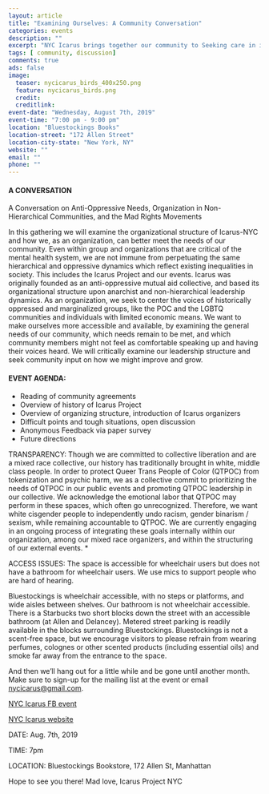```yaml
---
layout: article
title: "Examining Ourselves: A Community Conversation"
categories: events
description: ""
excerpt: "NYC Icarus brings together our community to Seeking care in institutional settings"
tags: [ community, discussion]
comments: true
ads: false
image:
  teaser: nycicarus_birds_400x250.png
  feature: nycicarus_birds.png
  credit: 
  creditlink: 
event-date: "Wednesday, August 7th, 2019"
event-time: "7:00 pm - 9:00 pm"
location: "Bluestockings Books"
location-street: "172 Allen Street"
location-city-state: "New York, NY"
website: ""
email: ""
phone: ""
---
```


#### A CONVERSATION 

A Conversation on Anti-Oppressive Needs, Organization in Non-Hierarchical Communities, and the Mad Rights Movements

In this gathering we will examine the organizational structure of Icarus-NYC and how we, as an organization, can better meet the needs of our community. Even within group and organizations that are critical of the mental health system, we are not immune from perpetuating the same hierarchical and oppressive dynamics which reflect existing inequalities in society. This includes the Icarus Project and our events. Icarus was originally founded as an anti-oppressive mutual aid collective, and based its organizational structure upon anarchist and non-hierarchical leadership dynamics.  As an organization, we seek to center the voices of historically oppressed and marginalized groups, like the POC and the LGBTQ communities and individuals with limited economic means.  We want to make ourselves more accessible and available, by examining the general needs of our community, which needs remain to be met, and which community members might not feel as comfortable speaking up and having their voices heard.  We will critically examine our leadership structure and seek community input on how we might improve and grow.   

#### EVENT AGENDA:

* Reading of community agreements
* Overview of history of Icarus Project
* Overview of organizing structure, introduction of Icarus organizers
* Difficult points and tough situations, open discussion
* Anonymous Feedback via paper survey
* Future directions

TRANSPARENCY:
Though we are committed to collective liberation and are a mixed race collective, our history has traditionally brought in white, middle class people. In order to protect Queer Trans People of Color (QTPOC) from tokenization and psychic harm, we as a collective commit to prioritizing the needs of QTPOC in our public events and promoting QTPOC leadership in our collective. We acknowledge the emotional labor that QTPOC may perform in these spaces, which often go unrecognized. Therefore, we want white cisgender people to independently undo racism, gender binarism / sexism, while remaining accountable to QTPOC. We are currently engaging in an ongoing process of integrating these goals internally within our organization, among our mixed race organizers, and within the structuring of our external events. *

ACCESS ISSUES: The space is accessible for wheelchair users but does not have a bathroom for wheelchair users. We use mics to support people who are hard of hearing.

Bluestockings is wheelchair accessible, with no steps or platforms, and wide aisles between shelves. Our bathroom is not wheelchair accessible. There is a Starbucks two short blocks down the street with an accessible bathroom (at Allen and Delancey). Metered street parking is readily available in the blocks surrounding Bluestockings. Bluestockings is not a scent-free space, but we encourage visitors to please refrain from wearing perfumes, colognes or other scented products (including essential oils) and smoke far away from the entrance to the space.

And then we’ll hang out for a little while and be gone until another month. Make sure to sign-up for the mailing list at the event or email nycicarus@gmail.com.

[NYC Icarus FB event](https://www.facebook.com/events/389234875129398/)

[NYC Icarus website](http://nycicarus.org/)


DATE: Aug. 7th, 2019

TIME: 7pm

LOCATION: Bluestockings Bookstore, 172 Allen St, Manhattan

Hope to see you there!
Mad love, Icarus Project NYC
